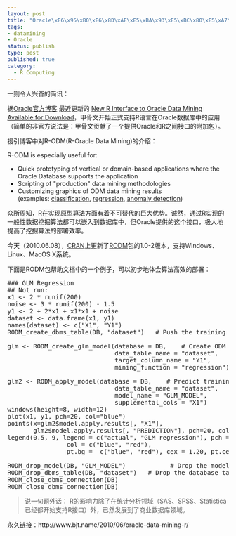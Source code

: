 ```yaml
--- 
layout: post
title: "Oracle\xE6\x95\xB0\xE6\x8D\xAE\xE5\xBA\x93\xE5\xBC\x80\xE5\xA7\x8B\xE6\x94\xAF\xE6\x8C\x81R\xE8\xAF\xAD\xE8\xA8\x80"
tags: 
- datamining
- Oracle
status: publish
type: post
published: true
category:
  - R Computing
---
```

一则令人兴奋的简讯：

据<a href="http://blogs.oracle.com/" target="_blank">Oracle官方博客</a> 最近更新的 <a href="http://blogs.oracle.com/datamining/2010/05/new_r_interface_to_oracle_data_mining_available_for_download.html" target="_self">New R Interface to Oracle Data Mining Available for Download</a>，甲骨文开始正式支持R语言在Oracle数据库中的应用（简单的非官方说法是：甲骨文贡献了一个提供Oracle和R之间接口的附加包）。

援引博客中对R-ODM(R-Oracle Data Mining)的介绍：

R-ODM is especially useful for:
<ul>
	<li>Quick prototyping of vertical or domain-based applications where the Oracle Database supports the application</li>
	<li>Scripting of "production" data mining methodologies</li>
	<li>Customizing graphics of ODM data mining results (examples: <a href="http://www.oracle.com/technology/products/bi/odm/images/rodm_classification.jpg">classification</a>, <a href="http://www.oracle.com/technology/products/bi/odm/images/rodm_regression.jpg">regression</a>, <a href="http://www.oracle.com/technology/products/bi/odm/images/rodm_anomaly_detection.jpg">anomaly detection</a>)</li>
</ul>
众所周知，R在实现原型算法方面有着不可替代的巨大优势。诚然，通过R实现的一般性数据挖掘算法都可以嵌入到数据库中，但Oracle提供的这个接口，极大地提高了挖掘算法的部署效率。

今天（2010.06.08），<a href="http://cran.r-project.org/" target="_self">CRAN</a>上更新了<a href="http://cran.r-project.org/web/packages/RODM/index.html" target="_self">RODM</a>包的1.0-2版本，支持Windows、Linux、MacOS X系统。

下面是RODM包帮助文档中的一个例子，可以初步地体会算法高效的部署：
<pre lang="rsplus">### GLM Regression
## Not run:
x1 &lt;- 2 * runif(200)
noise &lt;- 3 * runif(200) - 1.5
y1 &lt;- 2 + 2*x1 + x1*x1 + noise
dataset &lt;- data.frame(x1, y1)
names(dataset) &lt;- c("X1", "Y1")
RODM_create_dbms_table(DB, "dataset")   # Push the training table to the database

glm &lt;- RODM_create_glm_model(database = DB,    # Create ODM GLM model
                             data_table_name = "dataset",
                             target_column_name = "Y1",
                             mining_function = "regression")

glm2 &lt;- RODM_apply_model(database = DB,    # Predict training data
                             data_table_name = "dataset",
                             model_name = "GLM_MODEL",
                             supplemental_cols = "X1")
windows(height=8, width=12)
plot(x1, y1, pch=20, col="blue")
points(x=glm2$model.apply.results[, "X1"],
       glm2$model.apply.results[, "PREDICTION"], pch=20, col="red")
legend(0.5, 9, legend = c("actual", "GLM regression"), pch = c(20, 20),
                col = c("blue", "red"),
                pt.bg =  c("blue", "red"), cex = 1.20, pt.cex=1.5, bty="n")

RODM_drop_model(DB, "GLM_MODEL")            # Drop the model
RODM_drop_dbms_table(DB, "dataset")   # Drop the database table
RODM_close_dbms_connection(DB)
RODM_close_dbms_connection(DB)</pre>
<blockquote>说一句题外话：
R的影响力除了在统计分析领域（SAS、SPSS、Statistica已经都开始支持R接口）外，已然发展到了商业数据库领域。</blockquote>
永久链接：http://www.bjt.name/2010/06/oracle-data-mining-r/
